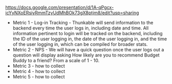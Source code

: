https://docs.google.com/presentation/d/1A-qPgcx-icYyNXoERsiyRmmTzyUdMhBOk73gX8ptjm8/edit?usp=sharing

- Metric 1 - Log-in Tracking - Thunkable will send information to the backend every time the user logs in, including date and time. All information pertinent to login will be tracked on the backend, including the ID of the user logging in, the date of the user logging in, and the time of the user logging in, which can be compiled for broader stats.
- Metric 2 - NPS - We will have a quick question once the user logs out a question will display asking How likely are you to recommend Budget Buddy to a friend? From a scale of 1 - 10.
- Metric 3 - how to collect
- Metric 4 - how to collect
- Metric 5 - how to collect

